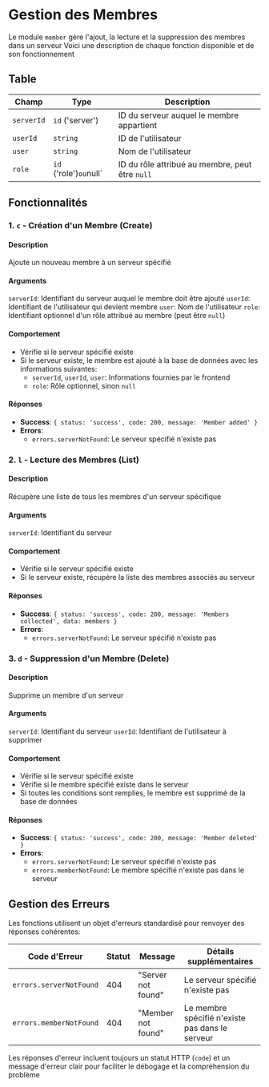 # Gestion des Membres

Le module `member` gère l'ajout, la lecture et la suppression des membres dans un serveur
Voici une description de chaque fonction disponible et de son fonctionnement

## Table

| Champ      | Type                   | Description                                     |
| ---------- | ---------------------- | ----------------------------------------------- |
| `serverId` | `id` ('server')        | ID du serveur auquel le membre appartient       |
| `userId`   | `string  `             | ID de l'utilisateur                             |
| `user`     | `string`               | Nom de l'utilisateur                            |
| `role`     | `id` ('role')`ou`null` | ID du rôle attribué au membre, peut être `null` |

## Fonctionnalités

### 1. `c` - Création d'un Membre (Create)

#### Description

Ajoute un nouveau membre à un serveur spécifié

#### Arguments

`serverId`: Identifiant du serveur auquel le membre doit être ajouté
`userId`: Identifiant de l'utilisateur qui devient membre
`user`: Nom de l'utilisateur
`role`: Identifiant optionnel d'un rôle attribué au membre (peut être `null`)

#### Comportement

-   Vérifie si le serveur spécifié existe
-   Si le serveur existe, le membre est ajouté à la base de données avec les informations suivantes:
    -   `serverId`, `userId`, `user`: Informations fournies par le frontend
    -   `role`: Rôle optionnel, sinon `null`

#### Réponses

-   **Success**: `{ status: 'success', code: 200, message: 'Member added' }`
-   **Errors**:
    -   `errors.serverNotFound`: Le serveur spécifié n'existe pas

### 2. `l` - Lecture des Membres (List)

#### Description

Récupère une liste de tous les membres d'un serveur spécifique

#### Arguments

`serverId`: Identifiant du serveur

#### Comportement

-   Vérifie si le serveur spécifié existe
-   Si le serveur existe, récupère la liste des membres associés au serveur

#### Réponses

-   **Success**: `{ status: 'success', code: 200, message: 'Members collected', data: members }`
-   **Errors**:
    -   `errors.serverNotFound`: Le serveur spécifié n'existe pas

### 3. `d` - Suppression d'un Membre (Delete)

#### Description

Supprime un membre d'un serveur

#### Arguments

`serverId`: Identifiant du serveur
`userId`: Identifiant de l'utilisateur à supprimer

#### Comportement

-   Vérifie si le serveur spécifié existe
-   Vérifie si le membre spécifié existe dans le serveur
-   Si toutes les conditions sont remplies, le membre est supprimé de la base de données

#### Réponses

-   **Success**: `{ status: 'success', code: 200, message: 'Member deleted' }`
-   **Errors**:
    -   `errors.serverNotFound`: Le serveur spécifié n'existe pas
    -   `errors.memberNotFound`: Le membre spécifié n'existe pas dans le serveur

## Gestion des Erreurs

Les fonctions utilisent un objet d'erreurs standardisé pour renvoyer des réponses cohérentes:

| Code d'Erreur           | Statut | Message            | Détails supplémentaires                         |
| ----------------------- | ------ | ------------------ | ----------------------------------------------- |
| `errors.serverNotFound` | 404    | "Server not found" | Le serveur spécifié n'existe pas                |
| `errors.memberNotFound` | 404    | "Member not found" | Le membre spécifié n'existe pas dans le serveur |

Les réponses d'erreur incluent toujours un statut HTTP (`code`) et un message d'erreur clair pour faciliter le débogage et la compréhension du problème
